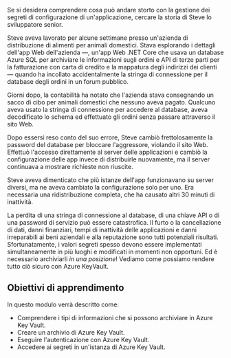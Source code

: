Se si desidera comprendere cosa può andare storto con la gestione dei segreti di configurazione di un'applicazione, cercare la storia di Steve lo sviluppatore senior.

Steve aveva lavorato per alcune settimane presso un'azienda di distribuzione di alimenti per animali domestici. Stava esplorando i dettagli dell'app Web dell'azienda &mdash;, un'app Web .NET Core che usava un database Azure SQL per archiviare le informazioni sugli ordini e API di terze parti per la fatturazione con carta di credito e la mappatura degli indirizzi dei clienti &mdash; quando ha incollato accidentalmente la stringa di connessione per il database degli ordini in un forum pubblico.

Giorni dopo, la contabilità ha notato che l'azienda stava consegnando un sacco di cibo per animali domestici che nessuno aveva pagato. Qualcuno aveva usato la stringa di connessione per accedere al database, aveva decodificato lo schema ed effettuato gli ordini senza passare attraverso il sito Web.

Dopo essersi reso conto del suo errore, Steve cambiò frettolosamente la password del database per bloccare l'aggressore, violando il sito Web. Effettuò l'accesso direttamente al server delle applicazioni e cambiò la configurazione delle app invece di distribuirle nuovamente, ma il server continuava a mostrare richieste non riuscite.

Steve aveva dimenticato che più istanze dell'app funzionavano su server diversi, ma ne aveva cambiato la configurazione solo per uno. Era necessaria una ridistribuzione completa, che ha causato altri 30 minuti di inattività.

La perdita di una stringa di connessione al database, di una chiave API o di una password di servizio può essere catastrofica. Il furto o la cancellazione di dati, danni finanziari, tempi di inattività delle applicazioni e danni irreparabili ai beni aziendali e alla reputazione sono tutti potenziali risultati. Sfortunatamente, i valori segreti spesso devono essere implementati simultaneamente in più luoghi e modificati in momenti non opportuni. Ed è necessario archiviarli *in una posizione*! Vediamo come possiamo rendere tutto ciò sicuro con Azure KeyVault.

## <a name="learning-objectives"></a>Obiettivi di apprendimento

In questo modulo verrà descritto come:

- Comprendere i tipi di informazioni che si possono archiviare in Azure Key Vault.
- Creare un archivio di Azure Key Vault.
- Eseguire l'autenticazione con Azure Key Vault.
- Accedere ai segreti in un'istanza di Azure Key Vault.